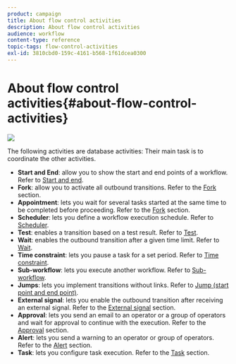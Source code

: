 ```yaml
---
product: campaign
title: About flow control activities
description: About flow control activities
audience: workflow
content-type: reference
topic-tags: flow-control-activities
exl-id: 3810cbd0-159c-4161-b568-1f61dcea0300
---
```

# About flow control activities{#about-flow-control-activities}

![](assets/do-not-localize/common.svg)

The following activities are database activities: Their main task is to coordinate the other activities.

* **Start and End**: allow you to show the start and end points of a workflow. Refer to [Start and end](start-and-end.md).
* **Fork**: allow you to activate all outbound transitions. Refer to the [Fork](fork.md) section.
* **Appointment**: lets you wait for several tasks started at the same time to be completed before proceeding. Refer to the [Fork](fork.md) section.
* **Scheduler**: lets you define a workflow execution schedule. Refer to [Scheduler](scheduler.md).
* **Test**: enables a transition based on a test result. Refer to [Test](test.md).
* **Wait**: enables the outbound transition after a given time limit. Refer to [Wait](wait.md).
* **Time constraint**: lets you pause a task for a set period. Refer to [Time constraint](time-constraint.md).
* **Sub-workflow**: lets you execute another workflow. Refer to [Sub-workflow](sub-workflow.md).
* **Jumps**: lets you implement transitions without links. Refer to [Jump (start point and end point)](jump--start-point-and-end-point-.md).
* **External signal**: lets you enable the outbound transition after receiving an external signal. Refer to the [External signal](external-signal.md) section.
* **Approval**: lets you send an email to an operator or a group of operators and wait for approval to continue with the execution. Refer to the [Approval](approval.md) section.
* **Alert**: lets you send a warning to an operator or group of operators. Refer to the [Alert](alert.md) section.
* **Task**: lets you configure task execution. Refer to the [Task](task.md) section.
